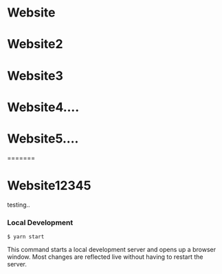 # Website
# Website2
# Website3
# Website4....
# Website5....

=======
# Website12345

testing..


### Local Development

```
$ yarn start
```

This command starts a local development server and opens up a browser window. Most changes are reflected live without having to restart the server.
